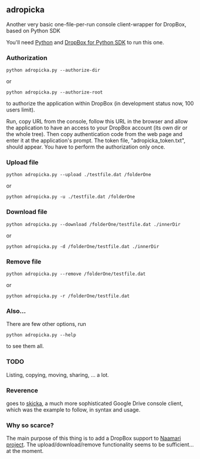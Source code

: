 ## adropicka

Another very basic one-file-per-run console client-wrapper for DropBox, based on Python SDK

You'll need [Python](https://www.python.org/) and [DropBox for Python SDK](https://github.com/dropbox/dropbox-sdk-python) to run this one.

### Authorization

```
python adropicka.py --authorize-dir
```
or
```
python adropicka.py --authorize-root
```

to authorize the application within DropBox (in development status now, 100 users limit).

Run, copy URL from the console, follow this URL in the browser and allow the application to have an access to your DropBox account (its own dir or the whole tree).
Then copy authentication code from the web page and enter it at the application's prompt.
The token file, "adropicka_token.txt", should appear.
You have to perform the authorization only once.

### Upload file

```
python adropicka.py --upload ./testfile.dat /folderOne
```
or
```
python adropicka.py -u ./testfile.dat /folderOne
```

### Download file

```
python adropicka.py --download /folderOne/testfile.dat ./innerDir
```
or
```
python adropicka.py -d /folderOne/testfile.dat ./innerDir
```

### Remove file

```
python adropicka.py --remove /folderOne/testfile.dat
```
or
```
python adropicka.py -r /folderOne/testfile.dat
```

### Also...

There are few other options, run

```
python adropicka.py --help
```

to see them all.

### TODO

Listing, copying, moving, sharing, ... a lot.

### Reverence

goes to [skicka](https://github.com/google/skicka), a much more sophisticated Google Drive console client,
which was the example to follow, in syntax and usage.

### Why so scarce?

The main purpose of this thing is to add a DropBox support to [Naamari project](http://sunkware.org/NAAMARI/index.html).
The upload/download/remove functionality seems to be sufficient... at the moment.
